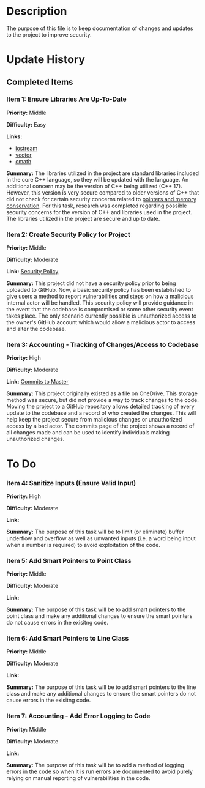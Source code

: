 # Description
The purpose of this file is to keep documentation of changes and updates to the project to improve security. 

# Update History
## Completed Items
### Item 1: Ensure Libraries Are Up-To-Date
**Priority:** Middle <br />

**Difficulty:** Easy <br />

**Links:** 
- [iostream](https://cplusplus.com/reference/iostream/)
- [vector](https://cplusplus.com/reference/vector/vector/)
- [cmath](https://cplusplus.com/reference/cmath/) <br />

**Summary:** The libraries utilized in the project are standard libraries included in the core C++ language, so they will 
be updated with the language. An additional concern may be the version of C++ being utilized (C++ 17). However, this 
version is very secure compared to older versions of C++ that did not check for certain security concerns related to
[pointers and memory conservation](https://learn.microsoft.com/en-us/cpp/cpp/welcome-back-to-cpp-modern-cpp?view=msvc-170).
For this task, research was completed regarding possible security concerns for the version of C++ and libraries used
in the project. The libraries utilized in the project are secure and up to date. 

### Item 2: Create Security Policy for Project
**Priority:** Middle <br />

**Difficulty:** Moderate <br />

**Link:** [Security Policy](https://github.com/HoneyKat11/Shapes-Calculator/security/policy) <br />

**Summary:** This project did not have a security policy prior to being uploaded to GitHub. Now, a basic security policy
has been established to give users a method to report vulnerabilities and steps on how a malicious internal actor will
be handled. This security policy will provide guidance in the event that the codebase is compromised or some other
security event takes place. The only scenario currently possible is unauthorized access to the owner's GitHub account
which would allow a malicious actor to access and alter the codebase. 

### Item 3: Accounting - Tracking of Changes/Access to Codebase
**Priority:** High <br />

**Difficulty:** Moderate <br />

**Link:** [Commits to Master](https://github.com/HoneyKat11/Shapes-Calculator/commits/master) <br />

**Summary:** This project originally existed as a file on OneDrive. This storage method was secure, but did not provide a 
way to track changes to the code. Moving the project to a GitHub repository allows detailed tracking of every update to
the codebase and a record of who created the changes. This will help keep the project secure from malicious changes or 
unauthorized access by a bad actor. The commits page of the project shows a record of all changes made and can be used 
to identify individuals making unauthorized changes. 

# To Do
### Item 4: Sanitize Inputs (Ensure Valid Input)
**Priority:** High <br />

**Difficulty:** Moderate <br />

**Link:** <br />

**Summary:** The purpose of this task will be to limit (or eliminate) buffer underflow and overflow as well as unwanted
inputs (i.e. a word being input when a number is required) to avoid exploitation of the code.

### Item 5: Add Smart Pointers to Point Class
**Priority:** Middle <br />

**Difficulty:** Moderate <br />

**Link:** <br />

**Summary:** The purpose of this task will be to add smart pointers to the point class and make any additional changes to 
ensure the smart pointers do not cause errors in the exisitng code. 

### Item 6: Add Smart Pointers to Line Class
**Priority:** Middle <br />

**Difficulty:** Moderate <br />

**Link:** <br />

**Summary:** The purpose of this task will be to add smart pointers to the line class and make any additional changes to 
ensure the smart pointers do not cause errors in the exisitng code. 

### Item 7: Accounting - Add Error Logging to Code
**Priority:** Middle <br />

**Difficulty:** Moderate <br />

**Link:** <br />

**Summary:** The purpose of this task will be to add a method of logging errors in the code so when it is run errors are 
documented to avoid purely relying on manual reporting of vulnerabilities in the code. 

